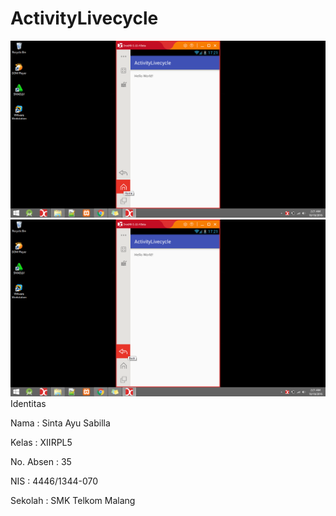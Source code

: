 # ActivityLivecycle

![GitHub Logo](AL1.png)
![GitHub Logo](AL2.png)
Identitas 

Nama : Sinta Ayu Sabilla

Kelas : XIIRPL5

No. Absen : 35

NIS : 4446/1344-070

Sekolah : SMK Telkom Malang
